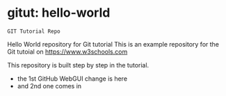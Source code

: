 # gitut: hello-world

`GIT Tutorial Repo`

Hello World repository for Git tutorial
This is an example repository for the Git tutoial on https://www.w3schools.com

This repository is built step by step in the tutorial.

- the 1st GitHub WebGUI change is here
- and 2nd one comes in
